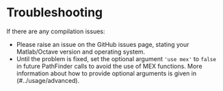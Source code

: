# Troubleshooting

If there are any compilation issues:
* Please raise an issue on the GitHub issues page, stating your Matlab/Octave version and operating system.
* Until the problem is fixed, set the optional argument `'use mex'` to `false` in future PathFinder calls to avoid the use of MEX functions. More information about how to provide optional arguments is given in (#../usage/advanced).